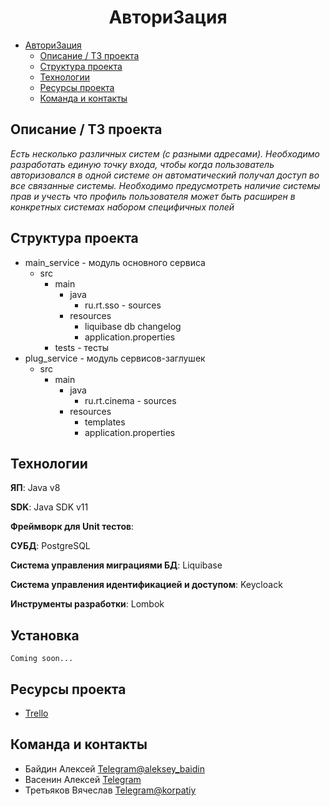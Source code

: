 # <h1 align="center">Автори3ация</h1>

- [Автори3ация](#автори3ация-1)
    - [Описание / ТЗ проекта](#описание-/-ТЗ-проекта)
    - [Структура проекта](#структура-проекта)
    - [Технологии](#технологии)
    - [Ресурсы проекта](#ресурсы-проекта)
    - [Команда и контакты](#команда-и-контакты)

## Описание / ТЗ проекта

_Есть несколько различных систем (с разными адресами). Необходимо разработать единую точку входа, чтобы когда
пользователь авторизовался в одной системе он автоматический получал доступ во все связанные системы. Необходимо
предусмотреть наличие системы прав и учесть что профиль пользователя может быть расширен в конкретных системах набором
специфичных полей_

## Структура проекта

- main_service - модуль основного сервиса
    - src
        - main
            - java
                - ru.rt.sso - sources
            - resources
                - liquibase db changelog
                - application.properties
        - tests - тесты
- plug_service - модуль сервисов-заглушек
    - src
        - main
            - java
                - ru.rt.cinema - sources
            - resources
                - templates
                - application.properties

## Технологии

**ЯП**: Java v8

**SDK**: Java SDK v11

**Фреймворк для Unit тестов**:

**СУБД**: PostgreSQL

**Система управления миграциями БД**: Liquibase

**Система управления идентификацией и доступом**: Keycloack

**Инструменты разработки**: Lombok

## Установка

```
Coming soon...
```

## Ресурсы проекта

- [Trello](https://trello.com/b/JrZkSplq/authboard)

## Команда и контакты

- Байдин Алексей [Telegram@aleksey_baidin](https://t.me/aleksey_baidin)
- Васенин Алексей [Telegram]()
- Третьяков Вячеслав [Telegram@korpatiy](https://t.me/korpatiy)
